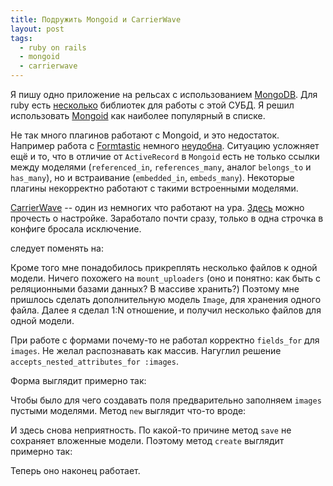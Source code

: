 ```yaml
---
title: Подружить Mongoid и CarrierWave
layout: post
tags:
  - ruby on rails
  - mongoid
  - carrierwave
---
```


Я пишу одно приложение на рельсах с использованием [MongoDB](http://mongodb.org).
Для ruby есть [несколько](http://ruby-toolbox.com/categories/mongodb_clients.html)
библиотек для работы с этой СУБД. Я решил использовать
[Mongoid](https://github.com/mongoid/mongoid) как наиболее популярный в списке.

Не так много плагинов работают с Mongoid, и это недостаток. Например работа с
[Formtastic](https://github.com/justinfrench/formtastic) немного
[неудобна](https://github.com/bowsersenior/formtastic_with_mongoid_tutorial).
Ситуацию усложняет ещё и то, что в отличие от `ActiveRecord` в `Mongoid`
есть не только ссылки между моделями
(`referenced_in`, `references_many`, аналог `belongs_to` и `has_many`), но и
встраивание (`embedded_in`, `embeds_many`). Некоторые плагины некорректно работают
с такими встроенными моделями.

[CarrierWave](https://github.com/jnicklas/carrierwave) -- один из немногих что работают
на ура. [Здесь](http://socialmemorycomplex.net/2010/06/02/gridfs-with-mongoid-and-carrierwave-on-rails-3/)
можно прочесть о настройке. Заработало почти сразу, только в одна строчка в конфиге бросала
исключение. 

<script src="https://gist.github.com/973651.js?file=gistfile1.rb"></script>

следует поменять на:

<script src="https://gist.github.com/973651.js?file=gistfile2.rb"></script>

Кроме того мне понадобилось прикреплять несколько файлов к одной модели.
Ничего похожего на `mount_uploaders`
(оно и понятно: как быть с реляционными базами данных? В массиве хранить?)
Поэтому мне пришлось сделать дополнительную модель `Image`, для хранения
одного файла. Далее я сделал 1:N отношение, и получил несколько файлов для
одной модели.

<script src="https://gist.github.com/973651.js?file=gistfile3.rb"></script>

<script src="https://gist.github.com/973651.js?file=gistfile4.rb"></script>

При работе с формами почему-то не работал корректно `fields_for` для `images`.
Не желал распознавать как массив. Нагуглил решение `accepts_nested_attributes_for :images`.

Форма выглядит примерно так:
<script src="https://gist.github.com/973651.js?file=gistfile5.erb"></script>

Чтобы было для чего создавать поля предварительно заполняем `images`
пустыми моделями. Метод `new` выглядит что-то вроде:

<script src="https://gist.github.com/973651.js?file=gistfile6.rb"></script>

И здесь снова неприятность. По какой-то причине метод `save` не сохраняет
вложенные модели. Поэтому метод `create` выглядит примерно так:

<script src="https://gist.github.com/973651.js?file=gistfile7.rb"></script>

Теперь оно наконец работает.
